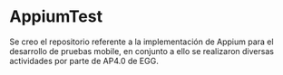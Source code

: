 # AppiumTest
Se creo el repositorio referente a la implementación de Appium para el desarrollo de pruebas mobile, en conjunto a ello se realizaron diversas actividades por parte de AP4.0 de EGG.
